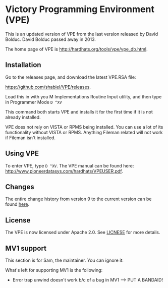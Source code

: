 # Victory Programming Environment (VPE)

This is an updated version of VPE from the last version released by David
Bolduc. David Bolduc passed away in 2013.

The home page of VPE is http://hardhats.org/tools/vpe/vpe_db.html.

## Installation
Go to the releases page, and download the latest VPE.RSA file:

https://github.com/shabiel/VPE/releases.

Load this in with you M Implementations Routine Input utility, and then type
in Programmer Mode `D ^XV`

This command both starts VPE and installs it for the first time if it is not
already installed.

VPE does not rely on VISTA or RPMS being installed. You can use a lot of its functionality without VISTA or RPMS. Anything Fileman related will not work if Fileman isn't installed.

## Using VPE
To enter VPE, type `D ^XV`. The VPE manual can be found here: http://www.pioneerdatasys.com/hardhats/VPEUSER.pdf.

## Changes
The entire change history from version 9 to the current version can be found [here](Changes.md).

## License
The VPE is now licensed under Apache 2.0. See [LICNESE](LICENSE) for more details.

## MV1 support
This section is for Sam, the maintainer. You can ignore it:

What's left for supporting MV1 is the following:
- Error trap unwind doesn't work b/c of a bug in MV1 --> PUT A BANDAID!
